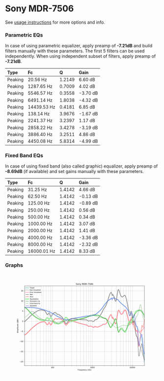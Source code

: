 # Sony MDR-7506
See [usage instructions](https://github.com/jaakkopasanen/AutoEq#usage) for more options and info.

### Parametric EQs
In case of using parametric equalizer, apply preamp of **-7.21dB** and build filters manually
with these parameters. The first 5 filters can be used independently.
When using independent subset of filters, apply preamp of **-7.21dB**.

| Type    | Fc          |      Q | Gain     |
|:--------|:------------|:-------|:---------|
| Peaking | 20.56 Hz    | 1.2149 | 6.60 dB  |
| Peaking | 1287.65 Hz  | 0.7009 | 4.02 dB  |
| Peaking | 5546.57 Hz  | 0.3558 | -3.70 dB |
| Peaking | 6491.14 Hz  | 1.8038 | -4.32 dB |
| Peaking | 14439.53 Hz | 0.4181 | 6.85 dB  |
| Peaking | 138.14 Hz   | 3.9676 | -1.67 dB |
| Peaking | 2241.37 Hz  | 3.2397 | 1.17 dB  |
| Peaking | 2858.22 Hz  | 3.4278 | -3.19 dB |
| Peaking | 3886.40 Hz  | 3.2511 | 4.86 dB  |
| Peaking | 4450.08 Hz  | 5.8314 | -4.99 dB |

### Fixed Band EQs
In case of using fixed band (also called graphic) equalizer, apply preamp of **-8.69dB**
(if available) and set gains manually with these parameters.

| Type    | Fc          |      Q | Gain     |
|:--------|:------------|:-------|:---------|
| Peaking | 31.25 Hz    | 1.4142 | 4.66 dB  |
| Peaking | 62.50 Hz    | 1.4142 | -0.13 dB |
| Peaking | 125.00 Hz   | 1.4142 | -0.89 dB |
| Peaking | 250.00 Hz   | 1.4142 | 0.56 dB  |
| Peaking | 500.00 Hz   | 1.4142 | 0.34 dB  |
| Peaking | 1000.00 Hz  | 1.4142 | 3.07 dB  |
| Peaking | 2000.00 Hz  | 1.4142 | 1.41 dB  |
| Peaking | 4000.00 Hz  | 1.4142 | -3.36 dB |
| Peaking | 8000.00 Hz  | 1.4142 | -2.32 dB |
| Peaking | 16000.01 Hz | 1.4142 | 8.33 dB  |

### Graphs
![](./Sony%20MDR-7506.png)